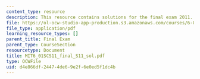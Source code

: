 ```yaml
---
content_type: resource
description: This resource contains solutions for the final exam 2011.
file: https://ol-ocw-studio-app-production.s3.amazonaws.com/courses/6-01sc-introduction-to-electrical-engineering-and-computer-science-i-spring-2011/d4e866df24474de69e2f6e0ed5f1dc4b_MIT6_01SCS11_final_S11_sol.pdf
file_type: application/pdf
learning_resource_types: []
parent_title: Final Exam
parent_type: CourseSection
resourcetype: Document
title: MIT6_01SCS11_final_S11_sol.pdf
type: OCWFile
uid: d4e866df-2447-4de6-9e2f-6e0ed5f1dc4b
---
```

